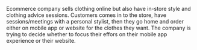 Ecommerce company sells clothing online but also have in-store style and clothing advice sessions. 
Customers comes in to the store, have sessions/meetings with a personal stylist, then they go home and order either on mobile app or website for the clothes they want.
The company is trying to decide whether to focus their effors on their mobile app experience or their website.
